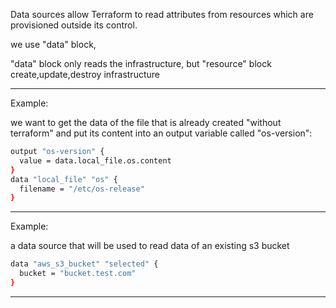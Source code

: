 



Data sources allow Terraform to read attributes from resources which are provisioned outside its control.


we use "data" block,

"data" block only reads the infrastructure, but "resource" block create,update,destroy infrastructure




__________________________________________________________________________________________


Example:

we want to get the data of the file that is already created "without terraform" and put its content into an output variable called "os-version":

```bash
output "os-version" {
  value = data.local_file.os.content
}
data "local_file" "os" {
  filename = "/etc/os-release"
}
```



__________________________________________________________________________________________


Example:


a data source that will be used to read data of an existing s3 bucket

```bash
data "aws_s3_bucket" "selected" {
  bucket = "bucket.test.com"
}
```



__________________________________________________________________________________________

